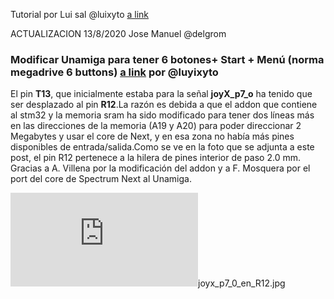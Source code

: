 Tutorial por Lui sal @luixyto [a link](https://github.com/ingloriond/Unamiga/blob/master/Mods/Unamiga_mando_Sega/Modificar%20Unamiga%20para%20tener%206%20botones%2B%20Start%20%2B%20Men%C3%BA%20(norma%20megadrive%206%20buttons).md)

ACTUALIZACION 13/8/2020 Jose Manuel @delgrom
### Modificar Unamiga para tener 6 botones+ Start + Menú (norma megadrive 6 buttons) [a link](https://github.com/ingloriond/Unamiga/blob/master/Mods/Unamiga_mando_Sega/Modificar%20Unamiga%20para%20tener%206%20botones%2B%20Start%20%2B%20Men%C3%BA%20(norma%20megadrive%206%20buttons).md) por @luyixyto



El pin **T13**, que inicialmente estaba para la señal **joyX_p7_o** ha tenido que ser desplazado al pin **R12**.La razón es debida a que el addon que contiene al stm32 y la memoria sram ha sido modificado para tener dos líneas más en las direcciones de la memoria (A19 y A20) para poder direccionar 2 Megabytes y usar el core de Next, y en esa zona no había más pines disponibles de entrada/salida.Como se ve en la foto que se adjunta a este post, el pin R12 pertenece a la hilera de pines interior de paso 2.0 mm.
Gracias a A. Villena por la modificación del addon y a F. Mosquera por el port del core de Spectrum Next al Unamiga.

  ![joyx_p7_0_en_R12.jpg](http://www.forofpga.es/download/file.php?id=673)joyx_p7_0_en_R12.jpg 
